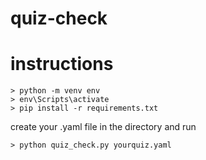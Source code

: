 # quiz-check

# instructions
```
> python -m venv env
> env\Scripts\activate
> pip install -r requirements.txt
```

create your .yaml file in the directory and run

`> python quiz_check.py yourquiz.yaml`
